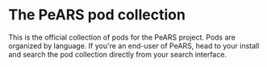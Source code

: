 # The PeARS pod collection

This is the official collection of pods for the PeARS project. Pods are organized by language. If you're an end-user of PeARS, head to your install and search the pod collection directly from your search interface.
